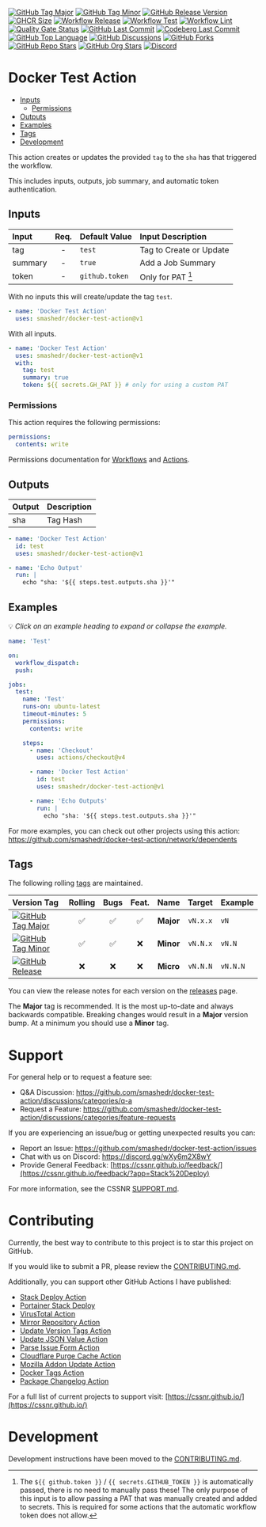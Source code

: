 [![GitHub Tag Major](https://img.shields.io/github/v/tag/smashedr/docker-test-action?sort=semver&filter=!v*.*&logo=git&logoColor=white&labelColor=585858&label=%20)](https://github.com/smashedr/docker-test-action/tags)
[![GitHub Tag Minor](https://img.shields.io/github/v/tag/smashedr/docker-test-action?sort=semver&filter=!v*.*.*&logo=git&logoColor=white&labelColor=585858&label=%20)](https://github.com/smashedr/docker-test-action/tags)
[![GitHub Release Version](https://img.shields.io/github/v/release/smashedr/docker-test-action?logo=git&logoColor=white&labelColor=585858&label=%20)](https://github.com/smashedr/docker-test-action/releases/latest)
[![GHCR Size](https://ghcr-badge.egpl.dev/smashedr/docker-test-action/size)](https://github.com/users/smashedr/packages/container/package/docker-test-action)
[![Workflow Release](https://img.shields.io/github/actions/workflow/status/smashedr/docker-test-action/release.yaml?logo=github&label=release)](https://github.com/smashedr/docker-test-action/actions/workflows/release.yaml)
[![Workflow Test](https://img.shields.io/github/actions/workflow/status/smashedr/docker-test-action/test.yaml?logo=github&label=test)](https://github.com/smashedr/docker-test-action/actions/workflows/test.yaml)
[![Workflow Lint](https://img.shields.io/github/actions/workflow/status/smashedr/docker-test-action/lint.yaml?logo=github&label=lint)](https://github.com/smashedr/docker-test-action/actions/workflows/lint.yaml)
[![Quality Gate Status](https://sonarcloud.io/api/project_badges/measure?project=smashedr_docker-test-action&metric=alert_status)](https://sonarcloud.io/summary/new_code?id=smashedr_docker-test-action)
[![GitHub Last Commit](https://img.shields.io/github/last-commit/smashedr/docker-test-action?logo=github&label=updated)](https://github.com/smashedr/docker-test-action/graphs/commit-activity)
[![Codeberg Last Commit](https://img.shields.io/gitea/last-commit/shaner/docker-test-action/master?gitea_url=https%3A%2F%2Fcodeberg.org%2F&logo=codeberg&logoColor=white&label=updated)](https://codeberg.org/shaner/docker-test-action)
[![GitHub Top Language](https://img.shields.io/github/languages/top/smashedr/docker-test-action?logo=htmx)](https://github.com/smashedr/docker-test-action)
[![GitHub Discussions](https://img.shields.io/github/discussions/smashedr/docker-test-action)](https://github.com/smashedr/docker-test-action/discussions)
[![GitHub Forks](https://img.shields.io/github/forks/smashedr/docker-test-action?style=flat&logo=github)](https://github.com/smashedr/docker-test-action/forks)
[![GitHub Repo Stars](https://img.shields.io/github/stars/smashedr/docker-test-action?style=flat&logo=github)](https://github.com/smashedr/docker-test-action/stargazers)
[![GitHub Org Stars](https://img.shields.io/github/stars/cssnr?style=flat&logo=github&label=org%20stars)](https://cssnr.github.io/)
[![Discord](https://img.shields.io/discord/899171661457293343?logo=discord&logoColor=white&label=discord&color=7289da)](https://discord.gg/wXy6m2X8wY)

# Docker Test Action

- [Inputs](#Inputs)
  - [Permissions](#Permissions)
- [Outputs](#Outputs)
- [Examples](#Examples)
- [Tags](#Tags)
- [Development](#Development)

This action creates or updates the provided `tag` to the `sha` has that triggered the workflow.

This includes inputs, outputs, job summary, and automatic token authentication.

## Inputs

| Input   | Req. | Default&nbsp;Value | Input&nbsp;Description  |
| :------ | :--: | :----------------- | :---------------------- |
| tag     |  -   | `test`             | Tag to Create or Update |
| summary |  -   | `true`             | Add a Job Summary       |
| token   |  -   | `github.token`     | Only for PAT [^1]       |

With no inputs this will create/update the tag `test`.

```yaml
- name: 'Docker Test Action'
  uses: smashedr/docker-test-action@v1
```

With all inputs.

```yaml
- name: 'Docker Test Action'
  uses: smashedr/docker-test-action@v1
  with:
    tag: test
    summary: true
    token: ${{ secrets.GH_PAT }} # only for using a custom PAT
```

### Permissions

This action requires the following permissions:

```yaml
permissions:
  contents: write
```

Permissions documentation for [Workflows](https://docs.github.com/en/actions/writing-workflows/choosing-what-your-workflow-does/controlling-permissions-for-github_token) and [Actions](https://docs.github.com/en/actions/security-for-github-actions/security-guides/automatic-token-authentication).

## Outputs

| Output | Description |
| :----- | :---------- |
| sha    | Tag Hash    |

```yaml
- name: 'Docker Test Action'
  id: test
  uses: smashedr/docker-test-action@v1

- name: 'Echo Output'
  run: |
    echo "sha: '${{ steps.test.outputs.sha }}'"
```

## Examples

💡 _Click on an example heading to expand or collapse the example._

```yaml
name: 'Test'

on:
  workflow_dispatch:
  push:

jobs:
  test:
    name: 'Test'
    runs-on: ubuntu-latest
    timeout-minutes: 5
    permissions:
      contents: write

    steps:
      - name: 'Checkout'
        uses: actions/checkout@v4

      - name: 'Docker Test Action'
        id: test
        uses: smashedr/docker-test-action@v1

      - name: 'Echo Outputs'
        run: |
          echo "sha: '${{ steps.test.outputs.sha }}'"
```

For more examples, you can check out other projects using this action:  
https://github.com/smashedr/docker-test-action/network/dependents

## Tags

The following rolling [tags](https://github.com/smashedr/docker-test-action/tags) are maintained.

| Version&nbsp;Tag                                                                                                                                                                                                           | Rolling | Bugs | Feat. |   Name    |  Target  | Example  |
| :------------------------------------------------------------------------------------------------------------------------------------------------------------------------------------------------------------------------- | :-----: | :--: | :---: | :-------: | :------: | :------- |
| [![GitHub Tag Major](https://img.shields.io/github/v/tag/smashedr/docker-test-action?sort=semver&filter=!v*.*&style=for-the-badge&label=%20&color=44cc10)](https://github.com/smashedr/docker-test-action/releases/latest) |   ✅    |  ✅  |  ✅   | **Major** | `vN.x.x` | `vN`     |
| [![GitHub Tag Minor](https://img.shields.io/github/v/tag/smashedr/docker-test-action?sort=semver&filter=!v*.*.*&style=for-the-badge&label=%20&color=blue)](https://github.com/smashedr/docker-test-action/releases/latest) |   ✅    |  ✅  |  ❌   | **Minor** | `vN.N.x` | `vN.N`   |
| [![GitHub Release](https://img.shields.io/github/v/release/smashedr/docker-test-action?style=for-the-badge&label=%20&color=red)](https://github.com/smashedr/docker-test-action/releases/latest)                           |   ❌    |  ❌  |  ❌   | **Micro** | `vN.N.N` | `vN.N.N` |

You can view the release notes for each version on the [releases](https://github.com/smashedr/docker-test-action/releases) page.

The **Major** tag is recommended. It is the most up-to-date and always backwards compatible.
Breaking changes would result in a **Major** version bump. At a minimum you should use a **Minor** tag.

# Support

For general help or to request a feature see:

- Q&A Discussion: https://github.com/smashedr/docker-test-action/discussions/categories/q-a
- Request a Feature: https://github.com/smashedr/docker-test-action/discussions/categories/feature-requests

If you are experiencing an issue/bug or getting unexpected results you can:

- Report an Issue: https://github.com/smashedr/docker-test-action/issues
- Chat with us on Discord: https://discord.gg/wXy6m2X8wY
- Provide General Feedback: [https://cssnr.github.io/feedback/](https://cssnr.github.io/feedback/?app=Stack%20Deploy)

For more information, see the CSSNR [SUPPORT.md](https://github.com/cssnr/.github/blob/master/.github/SUPPORT.md#support).

# Contributing

Currently, the best way to contribute to this project is to star this project on GitHub.

If you would like to submit a PR, please review the [CONTRIBUTING.md](CONTRIBUTING.md).

Additionally, you can support other GitHub Actions I have published:

- [Stack Deploy Action](https://github.com/cssnr/stack-deploy-action?tab=readme-ov-file#readme)
- [Portainer Stack Deploy](https://github.com/cssnr/portainer-stack-deploy-action?tab=readme-ov-file#readme)
- [VirusTotal Action](https://github.com/cssnr/virustotal-action?tab=readme-ov-file#readme)
- [Mirror Repository Action](https://github.com/cssnr/mirror-repository-action?tab=readme-ov-file#readme)
- [Update Version Tags Action](https://github.com/cssnr/update-version-tags-action?tab=readme-ov-file#readme)
- [Update JSON Value Action](https://github.com/cssnr/update-json-value-action?tab=readme-ov-file#readme)
- [Parse Issue Form Action](https://github.com/cssnr/parse-issue-form-action?tab=readme-ov-file#readme)
- [Cloudflare Purge Cache Action](https://github.com/cssnr/cloudflare-purge-cache-action?tab=readme-ov-file#readme)
- [Mozilla Addon Update Action](https://github.com/cssnr/mozilla-addon-update-action?tab=readme-ov-file#readme)
- [Docker Tags Action](https://github.com/cssnr/docker-tags-action?tab=readme-ov-file#readme)
- [Package Changelog Action](https://github.com/cssnr/package-changelog-action?tab=readme-ov-file#readme)

For a full list of current projects to support visit: [https://cssnr.github.io/](https://cssnr.github.io/)

# Development

Development instructions have been moved to the [CONTRIBUTING.md](CONTRIBUTING.md).

[^1]:
    The `${{ github.token }}` / `{{ secrets.GITHUB_TOKEN }}` is automatically passed, there is no need to manually pass these!
    The only purpose of this input is to allow passing a PAT that was manually created and added to secrets.
    This is required for some actions that the automatic workflow token does not allow.
